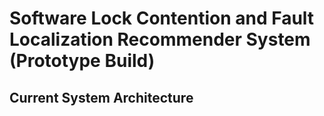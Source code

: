 # Software Lock Contention and Fault Localization Recommender System (Prototype Build)

## Current System Architecture
